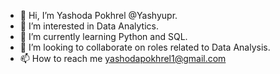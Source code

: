 - 👋 Hi, I’m Yashoda Pokhrel @Yashyupr.
- 👀 I’m interested in Data Analytics.
- 🌱 I’m currently learning Python and SQL.
- 💞️ I’m looking to collaborate on roles related to Data Analysis.
- 📫 How to reach me yashodapokhrel1@gmail.com

<!---
Yashyupr/Yashyupr is a ✨ special ✨ repository because its `README.md` (this file) appears on your GitHub profile.
You can click the Preview link to take a look at your changes.
--->
